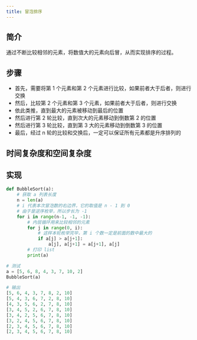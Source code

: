 ```yaml
---
title: 冒泡排序
---
```


## 简介

通过不断比较相邻的元素，将数值大的元素向后冒，从而实现排序的过程。

## 步骤

- 首先，需要将第 1 个元素和第 2 个元素进行比较，如果前者大于后者，则进行交换
- 然后，比较第 2 个元素和第 3 个元素，如果前者大于后者，则进行交换
- 依此类推，直到最大的元素被移动到最后的位置
- 然后进行第 2 轮比较，直到次大的元素移动到倒数第 2 的位置
- 然后进行第 3 轮比较，直到第 3 大的元素移动到倒数第 3 的位置
- 最后，经过 n 轮的比较和交换后，一定可以保证所有元素都是升序排列的

## 时间复杂度和空间复杂度

## 实现

```py
def BubbleSort(a):
    # 获取 a 列表长度
    n = len(a)
    # i 代表本次冒泡数的右边界，它的取值是 n - 1 到 0
    # 由于是逆序枚举，所以步长为 -1
    for i in range(n-1, -1, -1):
        # 内层循环用来比较相邻的元素
        for j in range(0, i):
            # 这样本轮枚举完毕，第 i 个数一定是前面的数中最大的
            if a[j] > a[j+1]:
                a[j], a[j+1] = a[j+1], a[j]
        # 打印 list
        print(a)

# 测试
a = [5, 6, 8, 4, 3, 7, 10, 2]
BubbleSort(a)

# 输出
[5, 6, 4, 3, 7, 8, 2, 10]
[5, 4, 3, 6, 7, 2, 8, 10]
[4, 3, 5, 6, 2, 7, 8, 10]
[3, 4, 5, 2, 6, 7, 8, 10]
[3, 4, 2, 5, 6, 7, 8, 10]
[3, 2, 4, 5, 6, 7, 8, 10]
[2, 3, 4, 5, 6, 7, 8, 10]
[2, 3, 4, 5, 6, 7, 8, 10]
```
